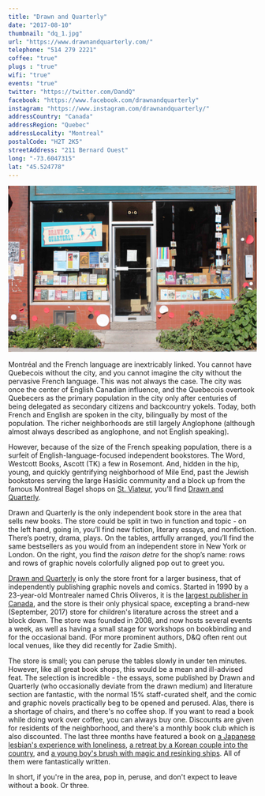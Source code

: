 ```yaml
---
title: "Drawn and Quarterly"
date: "2017-08-10"
thumbnail: "dq_1.jpg"
url: "https://www.drawnandquarterly.com/"
telephone: "514 279 2221"
coffee: "true"
plugs : "true"
wifi: "true"
events: "true"
twitter: "https://twitter.com/DandQ"
facebook: "https://www.facebook.com/drawnandquarterly"
instagram: "https://www.instagram.com/drawnandquarterly/"
addressCountry: "Canada"
addressRegion: "Quebec"
addressLocality: "Montreal"
postalCode: "H2T 2K5"
streetAddress: "211 Bernard Ouest"
long: "-73.6047315"
lat: "45.524778"
---
```


![](dq_1.jpg)

Montréal and the French language are inextricably linked. You cannot have Quebecois without the city, and you cannot imagine the city without the pervasive French language. This was not always the case. The city was once the center of English Canadian influence, and the Quebecois overtook Quebecers as the primary population in the city only after centuries of being delegated as secondary citizens and backcountry yokels. Today, both French and English are spoken in the city, bilingually by most of the population. The richer neighborhoods are still largely Anglophone (although almost always described as anglophone, and not English speaking).


However, because of the size of the French speaking population, there is a surfeit of English-language-focused independent bookstores. The Word, Westcott Books, Ascott (TK) a few in Rosemont. And, hidden in the hip, young, and quickly gentrifying neighborhood of Mile End, past the Jewish bookstores serving the large Hasidic community and a block up from the famous Montreal Bagel shops on [St. Viateur](http://www.stviateurbagel.com/), you’ll find [Drawn and Quarterly](http://mtl.drawnandquarterly.com/).

Drawn and Quarterly is the only independent book store in the area that sells new books. The store could be split in two in function and topic - on the left hand, going in, you’ll find new fiction, literary essays, and nonfiction. There’s poetry, drama, plays. On the tables, artfully arranged, you’ll find the same bestsellers as you would from an independent store in New York or London. On the right, you find the _raison detre_ for the shop’s name: rows and rows of graphic novels colorfully aligned pop out to greet you.   
  
[Drawn and Quarterly](https://www.drawnandquarterly.com/) is only the store front for a larger business, that of independently publishing graphic novels and comics. Started in 1990 by a 23-year-old Montrealer named Chris Oliveros, it is the [largest publisher in Canada](https://en.wikipedia.org/wiki/Drawn_and_Quarterly), and the store is their only physical space, excepting a brand-new (September, 2017) store for children's literature across the street and a block down. The store was founded in 2008, and now hosts several events a week, as well as having a small stage for workshops on bookbinding and for the occasional band. (For more prominent authors, D&Q often rent out local venues, like they did recently for Zadie Smith).

The store is small; you can peruse the tables slowly in under ten minutes. However, like all great book shops, this would be a mean and ill-advised feat. The selection is incredible - the essays, some published by Drawn and Quarterly (who occasionally deviate from the drawn medium) and literature section are fantastic, with the normal 15% staff-curated shelf, and the comic and graphic novels practically beg to be opened and perused. Alas, there is a shortage of chairs, and there's no coffee shop. If you want to read a book while doing work over coffee, you can always buy one. Discounts are given for residents of the neighborhood, and there's a monthly book club which is also discounted. The last three months have featured a book on [a Japanese lesbian's experience with loneliness](https://en.wikipedia.org/wiki/My_Lesbian_Experience_With_Loneliness), [a retreat by a Korean couple into the country](https://www.drawnandquarterly.com/uncomfortably-happily), and [a young boy's brush with magic and resinking ships](https://www.burntfen.com/the-litt-review/the-unwritten---tommy-taylor-and-the-ship-that-sank-twice/). All of them were fantastically written.

In short, if you're in the area, pop in, peruse, and don't expect to leave without a book. Or three.
